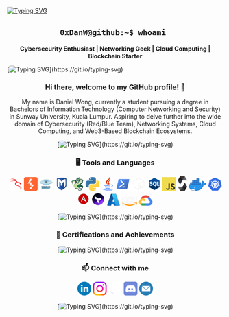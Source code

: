 [![Typing SVG](https://readme-typing-svg.demolab.com?font=Fira+Code&weight=500&size=60&pause=1000&color=00FF5B&center=true&vCenter=true&multiline=true&width=1000&height=100&lines=0xDanW)](https://git.io/typing-svg)

<h2 align='center'> <code>0xDanW@github:~$ whoami </code></h2>
<p align='center'><b>Cybersecurity Enthusiast | Networking Geek | Cloud Computing | Blockchain Starter</b></p>

[![Typing SVG](https://readme-typing-svg.demolab.com?font=Fira+Code&size=25&duration=3000&pause=800&color=47F7F5&center=true&width=1000&lines=*+*+*+*+*)](https://git.io/typing-svg)

<div align='center'>

<h3>Hi there, welcome to my GitHub profile! 👋</h3>
<p>My name is Daniel Wong, currently a student pursuing a degree in Bachelors of Information Technology (Computer Networking and Security) in Sunway University, Kuala Lumpur. Aspiring to delve further into the wide domain of Cybersecurity (Red/Blue Team), Networking Systems, Cloud Computing, and Web3-Based Blockchain Ecosystems. </p>

[![Typing SVG](https://readme-typing-svg.demolab.com?font=Fira+Code&size=25&duration=3000&pause=800&color=47F7F5&center=true&width=1000&lines=*+*+*+*+*)](https://git.io/typing-svg)

### 🖥️ Tools and Languages
![Kali Linux](./images/kalilinux.png "Kali Linux")
![BurpSuite](./images/BurpSuite.png "BurpSuite")
![Nmap](./images/nmap.png "Nmap")
![Metasploit](./images/metasploit.png "Metasploit")
![Hydra](./images/hydra.png "Hydra")
![Python](./images/python.png "Python")
![Java](./images/java.png "Java")
![PowerShell](./images/powershell.png "PowerShell")
![Bash](./images/bash-ligh.png "Bash")
![SQL](./images/sql.png "SQL")
![JavaScript](./images/javascript-block.png "JavaScript")
![Solidity](./images/solidity.png "Solidity")
![Docker](./images/docker.png "Docker")
![Kubernetes](./images/kube.png "Kubernetes")
![Ansible](./images/ansible.png "Ansible")
![Terraform](./images/terraform.png "Terraform")
![Microsoft Azure](./images/azure.png "Microsoft Azure")
![AWS](./images/aws-lighter.png "AWS")
![Google Cloud Platform](./images/gcp.png "Google Cloud Platform")

[![Typing SVG](https://readme-typing-svg.demolab.com?font=Fira+Code&size=25&duration=3000&pause=800&color=47F7F5&center=true&width=1000&lines=*+*+*+*+*)](https://git.io/typing-svg)

### 🏅 Certifications and Achievements


[![Typing SVG](https://readme-typing-svg.demolab.com?font=Fira+Code&size=25&duration=3000&pause=800&color=47F7F5&center=true&width=1000&lines=*+*+*+*+*)](https://git.io/typing-svg)

### 📫 Connect with me
[![Linkedin](./images/linkedin.png "Linkedin")](https://www.linkedin.com/in/daniel-wong-yu-heng-276b0021a/)
[![Instagram](./images/instagram.png "Instagram")](https://www.instagram.com/danielwyh_/)
[![Github](./images/github.png "Github")](https://github.com/0xDanW)
[![Discord](./images/discord.png "Discord")](http://discordapp.com/users/619386770475188234)
[![Email](./images/mail.png "Email")](mailto:danielwyh.hello@gmail.com)

[![Typing SVG](https://readme-typing-svg.demolab.com?font=Fira+Code&size=25&duration=3000&pause=800&color=47F7F5&center=true&width=1000&lines=*+*+*+*+*)](https://git.io/typing-svg)

</div>
